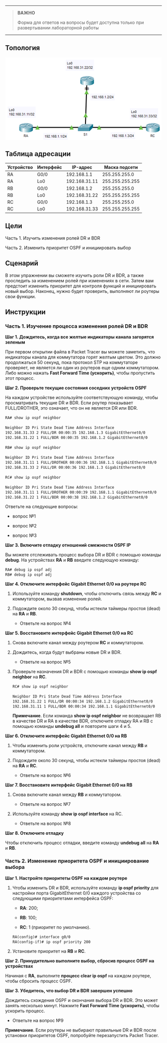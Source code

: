 
---

> **ВАЖНО**
> 
> Форма для ответов на вопросы будет доступна только при развертывании лабораторной работы 

---

## Топология

![](./assets/topology.png)

## Таблица адресации

| Устройство | Интерфейс | IP-адрес      | Маска подсети   |
|------------|-----------|---------------|-----------------|
| RA         | G0/0      | 192.168.1.1   | 255.255.255.0   |
| RA         | Lo0       | 192.168.31.11 | 255.255.255.255 |
| RB         | G0/0      | 192.168.1.2   | 255.255.255.0   |
| RB         | Lo0       | 192.168.31.22 | 255.255.255.255 |
| RC         | G0/0      | 192.168.1.3   | 255.255.255.0   |
| RC         | Lo0       | 192.168.31.33 | 255.255.255.255 |

## Цели

Часть 1. Изучить изменения ролей DR и BDR

Часть 2. Изменить приоритет OSPF и инициировать выбор

## Сценарий

В этом упражнении вы сможете изучить роли DR и BDR, а также проследить за изменением ролей при изменениях в сети. Затем вам предстоит изменить приоритет для контроля функций и инициировать новый выбор. Наконец, нужно будет проверить, выполняют ли роутеры свои функции.

## Инструкции

### Часть 1. Изучение процесса изменения ролей DR и BDR

**Шаг 1. Дождитесь, когда все желтые индикаторы канала загорятся зеленым**

При первом открытии файла в Packet Tracer вы можете заметить, что индикаторы канала для коммутатора горят желтым цветом. Это должно продолжаться 50 секунд, пока протокол STP на коммутаторе проверяет, не является ли один из роутеров еще одним коммутатором. Либо можно нажать **Fast Forward Time (ускорить)**, чтобы пропустить этот процесс.

**Шаг 2. Проверьте текущие состояния соседних устройств OSPF**

На каждом устройстве используйте соответствующую команду, чтобы просматривать текущие DR и BDR. Если роутер показывает FULL/DROTHER, это означает, что он не является DR или BDR.

```
RA# show ip ospf neighbor

Neighbor ID Pri State Dead Time Address Interface
192.168.31.33 2 FULL/DR 00:00:35 192.168.1.3 GigabitEthernet0/0
192.168.31.22 1 FULL/BDR 00:00:35 192.168.1.2 GigabitEthernet0/0

RB# show ip ospf neighbor

Neighbor ID Pri State Dead Time Address Interface
192.168.31.11 1 FULL/DROTHER 00:00:36 192.168.1.1 GigabitEthernet0/0
192.168.31.33 2 FULL/DR 00:00:36 192.168.1.3 GigabitEthernet0/0

RC# show ip ospf neighbor

Neighbor ID Pri State Dead Time Address Interface
192.168.31.11 1 FULL/DROTHER 00:00:39 192.168.1.1 GigabitEthernet0/0
192.168.31.22 1 FULL/BDR 00:00:38 192.168.1.2 GigabitEthernet0/0
```

Ответьте на следующие вопросы:

- вопрос №1

- вопрос №2

- вопрос №3

**Шаг 3. Включите отладку отношений смежности OSPF IP**

Вы можете отслеживать процесс выбора DR и BDR с помощью команды **debug**. На устройствах **RA** и **RB** введите следующую команду:

```
RA# debug ip ospf adj
RB# debug ip ospf adj
```

**Шаг 4. Отключите интерфейс Gigabit Ethernet 0/0 на роутере RC**

1.  Используйте команду **shutdown**, чтобы отключить связь между **RC** и коммутатором, вызвав изменение ролей.

2.  Подождите около 30 секунд, чтобы истекли таймеры простоя (dead) на **RA** и **RB**.

    - Ответьте на вопрос №4

**Шаг 5. Восстановите интерфейс Gigabit Ethernet 0/0 на RC**

1.  Снова включите канал между роутером **RC** и коммутатором.

2.  Дождитесь, когда будут выбраны новые DR и BDR.

    - Ответьте на вопрос №5

3.  Проверьте назначения DR и BDR с помощью команды **show ip ospf neighbor** на **RC**.

    ```
    RC# show ip ospf neighbor

    Neighbor ID Pri State Dead Time Address Interface
    192.168.31.22 1 FULL/DR 00:00:34 192.168.1.2 GigabitEthernet0/0
    192.168.31.11 1 FULL/BDR 00:00:34 192.168.1.1 GigabitEthernet0/0
    ```

    **Примечание**. Если команда **show ip ospf neighbor** не возвращает RB в качестве DR и RA в качестве BDR, отключите отладку RA и RB с помощью команды **undebug all** и повторите шаги 4 и 5.

**Шаг 6. Отключите интерфейс Gigabit Ethernet 0/0 на RB**

1.  Чтобы изменить роли устройств, отключите канал между **RB** и коммутатором.

2.  Подождите около 30 секунд, чтобы истекли таймеры простоя (dead) на **RA** и **RС**.

    - Ответьте на вопрос №6

**Шаг 7. Восстановите интерфейс Gigabit Ethernet 0/0 на RB**

1.  Снова включите канал между **RB** и коммутатором.

    - Ответьте на вопрос №7

2.  Используйте команду **show ip ospf interface** на RC.

    - Ответьте на вопрос №8

**Шаг 8. Отключите отладку**

Чтобы отключить процесс отладки, введите команду **undebug all** на **RA** и **RB**.

### Часть 2. Изменение приоритета OSPF и инициирование выбора

**Шаг 1. Настройте приоритеты OSPF на каждом роутере**

1.  Чтобы изменить DR и BDR, используйте команду **ip ospf priority** для настройки порта GigabitEthernet 0/0 каждого устройства со следующими приоритетами интерфейса OSPF:

    -   **RA**: 200;

    -   **RB**: 100;

    -   **RC**: 1 (приоритет по умолчанию).

    ```
    RA(config)# interface g0/0
    RA(config-if)# ip ospf priority 200
    ```

2.  Установите приоритет на **RB** и **RC**.

**Шаг 2. Принудительно выполните выбор, сбросив процесс OSPF на устройствах**

Начиная с **RA**, выполните **процесс clear ip ospf** на каждом роутере, чтобы сбросить процесс OSPF.

**Шаг 3. Убедитесь, что выбор DR и BDR завершен успешно**

Дождитесь схождения OSPF и окончания выбора DR и BDR. Это может занять несколько минут. Нажмите **Fast Forward Time (ускорить)**, чтобы ускорить процесс.            

- Ответьте на вопрос №9

**Примечание**. Если роутеры не выбирают правильные DR и BDR после установки приоритетов OSPF, попробуйте перезапустить Packet Tracer.

<!-- [Скачать файл Packet Tracer для локального запуска](./assets/2.3.11-lab.pka) -->
